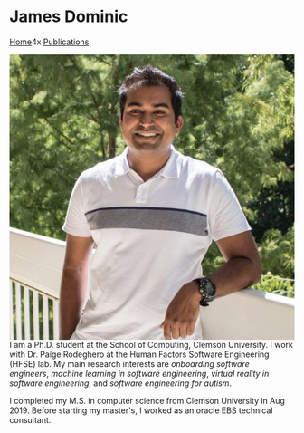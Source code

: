 # James Dominic

[Home](index.md)4x&nbsp;[Publications](Publications.md)

<img align="left" src="images/domini4.JPG">

I am a Ph.D. student at the School of Computing, Clemson University. I work with Dr. Paige Rodeghero at the Human Factors Software Engineering (HFSE) lab. My main research interests are _onboarding software engineers_, _machine learning in software engineering_, _virtual reality in software engineering_, and _software engineering for autism_.

I completed my M.S. in computer science from Clemson University in Aug 2019. Before starting my master's, I worked as an oracle EBS technical consultant.


